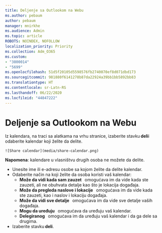 ```yaml
---
title: Deljenje sa Outlookom na Webu
ms.author: pebaum
author: pebaum
manager: mnirkhe
ms.audience: Admin
ms.topic: article
ROBOTS: NOINDEX, NOFOLLOW
localization_priority: Priority
ms.collection: Adm_O365
ms.custom:
- "3800014"
- "5699"
ms.openlocfilehash: 51d5f20105d5598576fb2740070ef8d071dbd173
ms.sourcegitcommit: 981880f6141278b87da22924a39bb1bb5892bb83
ms.translationtype: HT
ms.contentlocale: sr-Latn-RS
ms.lasthandoff: 06/22/2020
ms.locfileid: "44847222"
---
```

# <a name="sharing-with-outlook-on-the-web"></a>Deljenje sa Outlookom na Webu

Iz kalendara, na traci sa alatkama na vrhu stranice, izaberite stavku **deli**i odaberite kalendar koji želite da delite.

    ![Share calendar](media/share-calendar.png)

**Napomena**: kalendare u vlasništvu drugih osoba ne možete da delite.

- Unesite ime ili e-adresu osobe sa kojom želite da delite kalendar.
- Odaberite način na koji želite da osoba koristi vaš kalendar:
    - **Može da vidi kada sam zauzet**   omogućava im da vide kada ste zauzeti, ali ne obuhvata detalje kao što je lokacija događaja.
    - **Može da pregleda naslove i lokacije**   omogućava im da vide kada ste zauzeti, kao i naslov i lokaciju događaja.
    - **Može da vidi sve detalje**   omogućava im da vide sve detalje vaših događaja.
    - **Mogu da uređuju**   omogućava da uređuju vaš kalendar.
    - **Delegiranog**   omogućava im da uređuju vaš kalendar i da ga dele sa drugima.
- Izaberite stavku **deli**.
